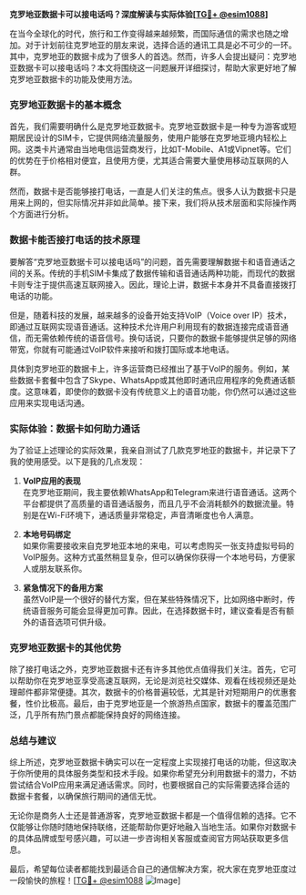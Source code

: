 **克罗地亚数据卡可以接电话吗？深度解读与实际体验[[TG💪+ @esim1088](https://t.me/s/esim1088)]**

在当今全球化的时代，旅行和工作变得越来越频繁，而国际通信的需求也随之增加。对于计划前往克罗地亚的朋友来说，选择合适的通讯工具是必不可少的一环。其中，克罗地亚的数据卡成为了很多人的首选。然而，许多人会提出疑问：克罗地亚数据卡可以接电话吗？本文将围绕这一问题展开详细探讨，帮助大家更好地了解克罗地亚数据卡的功能及使用方法。

### 克罗地亚数据卡的基本概念

首先，我们需要明确什么是克罗地亚数据卡。克罗地亚数据卡是一种专为游客或短期居民设计的SIM卡，它提供网络流量服务，使用户能够在克罗地亚境内轻松上网。这类卡片通常由当地电信运营商发行，比如T-Mobile、A1或Vipnet等。它们的优势在于价格相对便宜，且使用方便，尤其适合需要大量使用移动互联网的人群。

然而，数据卡是否能够接打电话，一直是人们关注的焦点。很多人认为数据卡只是用来上网的，但实际情况并非如此简单。接下来，我们将从技术层面和实际操作两个方面进行分析。

### 数据卡能否接打电话的技术原理

要解答“克罗地亚数据卡可以接电话吗”的问题，首先需要理解数据卡和语音通话之间的关系。传统的手机SIM卡集成了数据传输和语音通话两种功能，而现代的数据卡则专注于提供高速互联网接入。因此，理论上讲，数据卡本身并不具备直接拨打电话的功能。

但是，随着科技的发展，越来越多的设备开始支持VoIP（Voice over IP）技术，即通过互联网实现语音通话。这种技术允许用户利用现有的数据连接完成语音通信，而无需依赖传统的语音信号。换句话说，只要你的数据卡能够提供足够的网络带宽，你就有可能通过VoIP软件来接听和拨打国际或本地电话。

具体到克罗地亚的数据卡上，许多运营商已经推出了基于VoIP的服务。例如，某些数据卡套餐中包含了Skype、WhatsApp或其他即时通讯应用程序的免费通话额度。这意味着，即使你的数据卡没有传统意义上的语音功能，你仍然可以通过这些应用来实现电话沟通。

### 实际体验：数据卡如何助力通话

为了验证上述理论的实际效果，我亲自测试了几款克罗地亚的数据卡，并记录下了我的使用感受。以下是我的几点发现：

1. **VoIP应用的表现**  
   在克罗地亚期间，我主要依赖WhatsApp和Telegram来进行语音通话。这两个平台都提供了高质量的语音通话服务，而且几乎不会消耗额外的数据流量。特别是在Wi-Fi环境下，通话质量非常稳定，声音清晰度也令人满意。

2. **本地号码绑定**  
   如果你需要接收来自克罗地亚本地的来电，可以考虑购买一张支持虚拟号码的VoIP服务。这种方式虽然稍显复杂，但可以确保你获得一个本地号码，方便家人或朋友联系你。

3. **紧急情况下的备用方案**  
   虽然VoIP是一个很好的替代方案，但在某些特殊情况下，比如网络中断时，传统语音服务可能会显得更加可靠。因此，在选择数据卡时，建议查看是否有额外的语音选项可供升级。

### 克罗地亚数据卡的其他优势

除了接打电话之外，克罗地亚数据卡还有许多其他优点值得我们关注。首先，它可以帮助你在克罗地亚享受高速互联网，无论是浏览社交媒体、观看在线视频还是处理邮件都非常便捷。其次，数据卡的价格普遍较低，尤其是针对短期用户的优惠套餐，性价比极高。最后，由于克罗地亚是一个旅游热点国家，数据卡的覆盖范围广泛，几乎所有热门景点都能保持良好的网络连接。

### 总结与建议

综上所述，克罗地亚数据卡确实可以在一定程度上实现接打电话的功能，但这取决于你所使用的具体服务类型和技术手段。如果你希望充分利用数据卡的潜力，不妨尝试结合VoIP应用来满足通话需求。同时，也要根据自己的实际需要选择合适的数据卡套餐，以确保旅行期间的通信无忧。

无论你是商务人士还是普通游客，克罗地亚数据卡都是一个值得信赖的选择。它不仅能够让你随时随地保持联络，还能帮助你更好地融入当地生活。如果你对数据卡的具体品牌或型号感兴趣，可以进一步咨询相关客服或查阅官方网站获取更多信息。

最后，希望每位读者都能找到最适合自己的通信解决方案，祝大家在克罗地亚度过一段愉快的旅程！[[TG💪+ @esim1088](https://t.me/s/esim1088) ![Image](https://i.postimg.cc/4NQfJmqS/Snipaste-2025-05-13-00-14-12.png)]